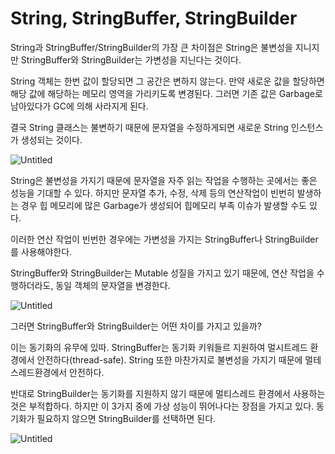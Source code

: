# String, StringBuffer, StringBuilder

String과 StringBuffer/StringBuilder의 가장 큰 차이점은 String은 불변성을 지니지만 StringBuffer와 StringBuilder는 가변성을 지닌다는 것이다.

String 객체는 한번 값이 할당되면 그 공간은 변하지 않는다. 만약 새로운 값을 할당하면 해당 값에 해당하는 메모리 영역을 가리키도록 변경된다. 그러면 기존 값은 Garbage로 남아있다가 GC에 의해 사라지게 된다.

결국 String 클래스는 불변하기 때문에 문자열을 수정하게되면 새로운 String 인스턴스가 생성되는 것이다.

![Untitled](String,%20StringBuffer,%20StringBuilder%2076e604f54fe84ce3bf42e9228c16898d/Untitled.png)

String은 불변성을 가지기 때문에 문자열을 자주 읽는 작업을 수행하는 곳에서는 좋은 성능을 기대할 수 있다. 하지만 문자열 추가, 수정, 삭제 등의 연산작업이 빈번히 발생하는 경우 힙 메모리에 많은 Garbage가 생성되어 힙메모리 부족 이슈가 발생할 수도 있다.

이러한 연산 작업이 빈번한 경우에는 가변성을 가지는 StringBuffer나 StringBuilder를 사용해야한다.

StringBuffer와 StringBuilder는 Mutable 성질을 가지고 있기 때문에, 연산 작업을 수행하더라도, 동일 객체의 문자열을 변경한다.

![Untitled](String,%20StringBuffer,%20StringBuilder%2076e604f54fe84ce3bf42e9228c16898d/Untitled%201.png)

그러면 StringBuffer와 StringBuilder는 어떤 차이를 가지고 있을까?

이는 동기화의 유무에 있따. StringBuffer는 동기화 키워들르 지원하여 멀시트레드 환경에서 안전하다(thread-safe). String 또한 마찬가지로 불변성을 가지기 때문에 멀테스레드환경에서 안전하다.

반대로 StringBuilder는 동기화를 지원하지 않기 때문에 멀티스레드 환경에서 사용하는 것은 부적합하다. 하지만 이 3가지 중에 가상 성능이 뛰어나다는 장점을 가지고 있다. 동기화가 필요하지 않으면 StringBuilder를 선택하면 된다.

![Untitled](String,%20StringBuffer,%20StringBuilder%2076e604f54fe84ce3bf42e9228c16898d/Untitled%202.png)